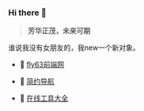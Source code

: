 ### Hi there 👋

> **芳华正茂，未来可期**

谁说我没有女朋友的，我new一个新对象。

- 🍓 [fly63前端网](https://www.fly63.com)
  
- 🍓 [简约导航](http://hao.fly63.com) 
  
- 🍉 [在线工具大全](https://github.com/mydearcc/tools)
  


<!--
**mydearcc/mydearcc** is a ✨ _special_ ✨ repository because its `README.md` (this file) appears on your GitHub profile.

Here are some ideas to get you started:

- 🔭 I’m currently working on ...
- 🌱 I’m currently learning ...
- 👯 I’m looking to collaborate on ...
- 🤔 I’m looking for help with ...
- 💬 Ask me about ...
- 📫 How to reach me: ...
- 😄 Pronouns: ...
- ⚡ Fun fact: ...
-->
